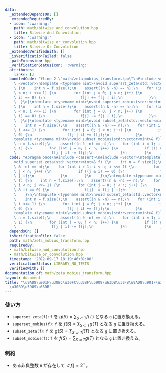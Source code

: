 ```yaml
---
data:
  _extendedDependsOn: []
  _extendedRequiredBy:
  - icon: ':warning:'
    path: math/bitwise_and_convolution.hpp
    title: Bitwise And Convolution
  - icon: ':warning:'
    path: math/bitwise_or_convolution.hpp
    title: Bitwise Or Convolution
  _extendedVerifiedWith: []
  _isVerificationFailed: false
  _pathExtension: hpp
  _verificationStatusIcon: ':warning:'
  attributes:
    links: []
  bundledCode: "#line 2 \"math/zeta_mobius_transform.hpp\"\n#include <cassert>\n#include\
    \ <vector>\ntemplate <typename mint>\nvoid superset_zeta(std::vector<mint>& f)\
    \ {\n    int n = f.size();\n    assert((n & -n) == n);\n    for (int i = 1; i\
    \ < n; i <<= 1) {\n        for (int j = 0; j < n; j++) {\n            if ((j &\
    \ i) == 0) {\n                f[j] += f[j | i];\n            }\n        }\n  \
    \  }\n}\ntemplate <typename mint>\nvoid superset_mobius(std::vector<mint>& f)\
    \ {\n    int n = f.size();\n    assert((n & -n) == n);\n    for (int i = 1; i\
    \ < n; i <<= 1) {\n        for (int j = 0; j < n; j++) {\n            if ((j &\
    \ i) == 0) {\n                f[j] -= f[j | i];\n            }\n        }\n  \
    \  }\n}\ntemplate <typename mint>\nvoid subset_zeta(std::vector<mint>& f) {\n\
    \    int n = f.size();\n    assert((n & -n) == n);\n    for (int i = 1; i < n;\
    \ i <<= 1) {\n        for (int j = 0; j < n; j++) {\n            if ((j & i) ==\
    \ 0) {\n                f[j | i] += f[j];\n            }\n        }\n    }\n}\n\
    template <typename mint>\nvoid subset_mobius(std::vector<mint>& f) {\n    int\
    \ n = f.size();\n    assert((n & -n) == n);\n    for (int i = 1; i < n; i <<=\
    \ 1) {\n        for (int j = 0; j < n; j++) {\n            if ((j & i) == 0) {\n\
    \                f[j | i] -= f[j];\n            }\n        }\n    }\n}\n"
  code: "#pragma once\n#include <cassert>\n#include <vector>\ntemplate <typename mint>\n\
    void superset_zeta(std::vector<mint>& f) {\n    int n = f.size();\n    assert((n\
    \ & -n) == n);\n    for (int i = 1; i < n; i <<= 1) {\n        for (int j = 0;\
    \ j < n; j++) {\n            if ((j & i) == 0) {\n                f[j] += f[j\
    \ | i];\n            }\n        }\n    }\n}\ntemplate <typename mint>\nvoid superset_mobius(std::vector<mint>&\
    \ f) {\n    int n = f.size();\n    assert((n & -n) == n);\n    for (int i = 1;\
    \ i < n; i <<= 1) {\n        for (int j = 0; j < n; j++) {\n            if ((j\
    \ & i) == 0) {\n                f[j] -= f[j | i];\n            }\n        }\n\
    \    }\n}\ntemplate <typename mint>\nvoid subset_zeta(std::vector<mint>& f) {\n\
    \    int n = f.size();\n    assert((n & -n) == n);\n    for (int i = 1; i < n;\
    \ i <<= 1) {\n        for (int j = 0; j < n; j++) {\n            if ((j & i) ==\
    \ 0) {\n                f[j | i] += f[j];\n            }\n        }\n    }\n}\n\
    template <typename mint>\nvoid subset_mobius(std::vector<mint>& f) {\n    int\
    \ n = f.size();\n    assert((n & -n) == n);\n    for (int i = 1; i < n; i <<=\
    \ 1) {\n        for (int j = 0; j < n; j++) {\n            if ((j & i) == 0) {\n\
    \                f[j | i] -= f[j];\n            }\n        }\n    }\n}"
  dependsOn: []
  isVerificationFile: false
  path: math/zeta_mobius_transform.hpp
  requiredBy:
  - math/bitwise_and_convolution.hpp
  - math/bitwise_or_convolution.hpp
  timestamp: '2022-09-17 18:19:46+09:00'
  verificationStatus: LIBRARY_NO_TESTS
  verifiedWith: []
documentation_of: math/zeta_mobius_transform.hpp
layout: document
title: "\u9AD8\u901F\u30BC\u30FC\u30BF\u5909\u63DB\u30FB\u9AD8\u901F\u30E1\u30D3\u30A6\
  \u30B9\u5909\u63DB"
---
```


### 使い方
- `superset_zeta(f)`: `f` を $g(S) = \displaystyle \sum_{S\subset T}f(T)$ となる `g` に置き換える。
- `superset_mobius(f)`: `f` を $f(S) = \displaystyle \sum_{S \subset T}g(T)$ となる `g` に置き換える。
- `subset_zeta(f)`: `f` を $g(S) = \displaystyle \sum_{S \supset T}f(T)$ となる `g` に置き換える。
- `subset_mobius(f)`: `f` を $f(S) = \displaystyle \sum_{S \supset T}g(T)$ となる `g` に置き換える。
  
### 制約
- ある非負整数 $n$ が存在して $\|f\|=2^n$ 。